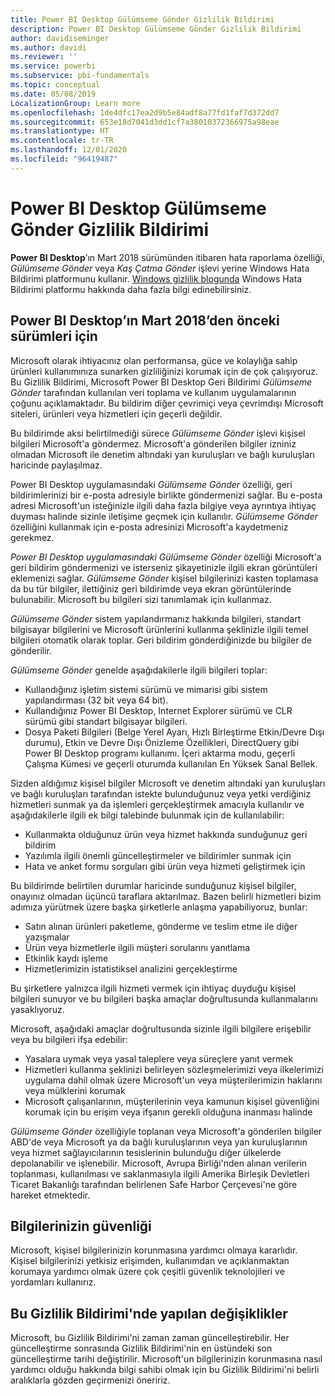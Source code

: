 ```yaml
---
title: Power BI Desktop Gülümseme Gönder Gizlilik Bildirimi
description: Power BI Desktop Gülümseme Gönder Gizlilik Bildirimi
author: davidiseminger
ms.author: davidi
ms.reviewer: ''
ms.service: powerbi
ms.subservice: pbi-fundamentals
ms.topic: conceptual
ms.date: 05/08/2019
LocalizationGroup: Learn more
ms.openlocfilehash: 1de4dfc17ea2d9b5e84adf8a77fd1faf7d372dd7
ms.sourcegitcommit: 653e18d7041d3dd1cf7a38010372366975a98eae
ms.translationtype: HT
ms.contentlocale: tr-TR
ms.lasthandoff: 12/01/2020
ms.locfileid: "96419487"
---
```

# <a name="power-bi-desktop-send-a-smile-privacy-statement"></a>Power BI Desktop Gülümseme Gönder Gizlilik Bildirimi

**Power BI Desktop**’ın Mart 2018 sürümünden itibaren hata raporlama özelliği, *Gülümseme Gönder* veya *Kaş Çatma Gönder* işlevi yerine Windows Hata Bildirimi platformunu kullanır. [Windows gizlilik blogunda](https://blogs.windows.com/windowsexperience/2018/01/24/microsoft-introduces-new-privacy-tools-ahead-of-data-privacy-day/) Windows Hata Bildirimi platformu hakkında daha fazla bilgi edinebilirsiniz. 

## <a name="for-versions-of-power-bi-desktop-prior-to-march-2018"></a>Power BI Desktop’ın Mart 2018’den önceki sürümleri için

Microsoft olarak ihtiyacınız olan performansa, güce ve kolaylığa sahip ürünleri kullanımınıza sunarken gizliliğinizi korumak için de çok çalışıyoruz. Bu Gizlilik Bildirimi, Microsoft Power BI Desktop Geri Bildirimi *Gülümseme Gönder* tarafından kullanılan veri toplama ve kullanım uygulamalarının çoğunu açıklamaktadır. Bu bildirim diğer çevrimiçi veya çevrimdışı Microsoft siteleri, ürünleri veya hizmetleri için geçerli değildir.

Bu bildirimde aksi belirtilmediği sürece *Gülümseme Gönder* işlevi kişisel bilgileri Microsoft'a göndermez. Microsoft'a gönderilen bilgiler izniniz olmadan Microsoft ile denetim altındaki yan kuruluşları ve bağlı kuruluşları haricinde paylaşılmaz.

Power BI Desktop uygulamasındaki *Gülümseme Gönder* özelliği, geri bildirimlerinizi bir e-posta adresiyle birlikte göndermenizi sağlar. Bu e-posta adresi Microsoft'un isteğinizle ilgili daha fazla bilgiye veya ayrıntıya ihtiyaç duyması halinde sizinle iletişime geçmek için kullanılır. *Gülümseme Gönder* özelliğini kullanmak için e-posta adresinizi Microsoft'a kaydetmeniz gerekmez.

*Power BI Desktop uygulamasındaki Gülümseme Gönder* özelliği Microsoft'a geri bildirim göndermenizi ve isterseniz şikayetinizle ilgili ekran görüntüleri eklemenizi sağlar. *Gülümseme Gönder* kişisel bilgilerinizi kasten toplamasa da bu tür bilgiler, ilettiğiniz geri bildirimde veya ekran görüntülerinde bulunabilir. Microsoft bu bilgileri sizi tanımlamak için kullanmaz.

*Gülümseme Gönder* sistem yapılandırmanız hakkında bilgileri, standart bilgisayar bilgilerini ve Microsoft ürünlerini kullanma şeklinizle ilgili temel bilgileri otomatik olarak toplar. Geri bildirim gönderdiğinizde bu bilgiler de gönderilir.

*Gülümseme Gönder* genelde aşağıdakilerle ilgili bilgileri toplar:

* Kullandığınız işletim sistemi sürümü ve mimarisi gibi sistem yapılandırması (32 bit veya 64 bit).
* Kullandığınız Power BI Desktop, Internet Explorer sürümü ve CLR sürümü gibi standart bilgisayar bilgileri.
* Dosya Paketi Bilgileri (Belge Yerel Ayarı, Hızlı Birleştirme Etkin/Devre Dışı durumu), Etkin ve Devre Dışı Önizleme Özellikleri, DirectQuery gibi Power BI Desktop programı kullanımı. İçeri aktarma modu, geçerli Çalışma Kümesi ve geçerli oturumda kullanılan En Yüksek Sanal Bellek.

Sizden aldığımız kişisel bilgiler Microsoft ve denetim altındaki yan kuruluşları ve bağlı kuruluşları tarafından istekte bulunduğunuz veya yetki verdiğiniz hizmetleri sunmak ya da işlemleri gerçekleştirmek amacıyla kullanılır ve aşağıdakilerle ilgili ek bilgi talebinde bulunmak için de kullanılabilir:

* Kullanmakta olduğunuz ürün veya hizmet hakkında sunduğunuz geri bildirim
* Yazılımla ilgili önemli güncelleştirmeler ve bildirimler sunmak için
* Hata ve anket formu sorguları gibi ürün veya hizmeti geliştirmek için

Bu bildirimde belirtilen durumlar haricinde sunduğunuz kişisel bilgiler, onayınız olmadan üçüncü taraflara aktarılmaz. Bazen belirli hizmetleri bizim adımıza yürütmek üzere başka şirketlerle anlaşma yapabiliyoruz, bunlar:

* Satın alınan ürünleri paketleme, gönderme ve teslim etme ile diğer yazışmalar
* Ürün veya hizmetlerle ilgili müşteri sorularını yanıtlama
* Etkinlik kaydı işleme
* Hizmetlerimizin istatistiksel analizini gerçekleştirme

Bu şirketlere yalnızca ilgili hizmeti vermek için ihtiyaç duyduğu kişisel bilgileri sunuyor ve bu bilgileri başka amaçlar doğrultusunda kullanmalarını yasaklıyoruz.

Microsoft, aşağıdaki amaçlar doğrultusunda sizinle ilgili bilgilere erişebilir veya bu bilgileri ifşa edebilir:

* Yasalara uymak veya yasal taleplere veya süreçlere yanıt vermek
* Hizmetleri kullanma şeklinizi belirleyen sözleşmelerimizi veya ilkelerimizi uygulama dahil olmak üzere Microsoft'un veya müşterilerimizin haklarını veya mülklerini korumak
* Microsoft çalışanlarının, müşterilerinin veya kamunun kişisel güvenliğini korumak için bu erişim veya ifşanın gerekli olduğuna inanması halinde

*Gülümseme Gönder* özelliğiyle toplanan veya Microsoft'a gönderilen bilgiler ABD'de veya Microsoft ya da bağlı kuruluşlarının veya yan kuruluşlarının veya hizmet sağlayıcılarının tesislerinin bulunduğu diğer ülkelerde depolanabilir ve işlenebilir. Microsoft, Avrupa Birliği'nden alınan verilerin toplanması, kullanılması ve saklanmasıyla ilgili Amerika Birleşik Devletleri Ticaret Bakanlığı tarafından belirlenen Safe Harbor Çerçevesi'ne göre hareket etmektedir.

## <a name="security-of-your-information"></a>Bilgilerinizin güvenliği
Microsoft, kişisel bilgilerinizin korunmasına yardımcı olmaya kararlıdır. Kişisel bilgilerinizi yetkisiz erişimden, kullanımdan ve açıklanmaktan korumaya yardımcı olmak üzere çok çeşitli güvenlik teknolojileri ve yordamları kullanırız.

## <a name="changes-to-this-privacy-statement"></a>Bu Gizlilik Bildirimi'nde yapılan değişiklikler
Microsoft, bu Gizlilik Bildirimi'ni zaman zaman güncelleştirebilir. Her güncelleştirme sonrasında Gizlilik Bildirimi'nin en üstündeki son güncelleştirme tarihi değiştirilir. Microsoft'un bilgilerinizin korunmasına nasıl yardımcı olduğu hakkında bilgi sahibi olmak için bu Gizlilik Bildirimi'ni belirli aralıklarla gözden geçirmenizi öneririz.


